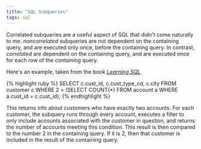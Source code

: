 ```yaml
---
title: "SQL Subqueries"
tags: sql
---
```


Correlated subqueries are a useful aspect of SQL that didn't come naturally to me. <em>noncorrelated</em> subqueries are not dependent on the containing query, and are executed only once, before the containing query. In contrast, <em>correlated</em> are dependent on the containing query, and are executed once for each row of the containing query.

Here's an example, taken from the book <em>[Learning SQL][1]</em>. 

{% highlight ruby %}
SELECT c.cust_id, c.cust_type_cd, c.city
FROM customer c
WHERE 2 = (SELECT COUNT(*)
  FROM account a
  WHERE a.cust_id = c.cust_id);
{% endhighlight %}
      
This returns info about customers who have exactly two accounts. For each customer, the subquery runs through every account, executes a filter to only include accounts associated with the customer in question, and returns the number of accounts meeting this condition. This result is then compared to the number 2 in the containing query. If it is 2, then that customer is included in the result of the containing query.

[1]: http://www.amazon.com/Learning-SQL-Alan-Beaulieu/dp/0596520832/ref=sr_1_1?ie=UTF8&qid=1436247059&sr=8-1&keywords=learning+sql "Learning SQL on Amazon"